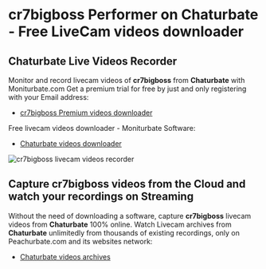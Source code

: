 # cr7bigboss Performer on Chaturbate - Free LiveCam videos downloader

## Chaturbate Live Videos Recorder

Monitor and record livecam videos of **cr7bigboss** from **Chaturbate** with Moniturbate.com
Get a premium trial for free by just and only registering with your Email address:
* [cr7bigboss Premium videos downloader](https://moniturbate.com/request-demo-licence-key.html)

Free livecam videos downloader - Moniturbate Software:
* [Chaturbate videos downloader](https://moniturbate.com/moniturbate-download-software.html)

![cr7bigboss livecam videos recorder](https://peachurnet.com/templates/moniturbate-software.png)


## Capture cr7bigboss videos from the Cloud and watch your recordings on Streaming

Without the need of downloading a software, capture **cr7bigboss** livecam videos from **Chaturbate** 100% online.
Watch Livecam archives from **Chaturbate** unlimitedly from thousands of existing recordings, only on Peachurbate.com and its websites network:
* [Chaturbate videos archives](https://peachurnet.com/)